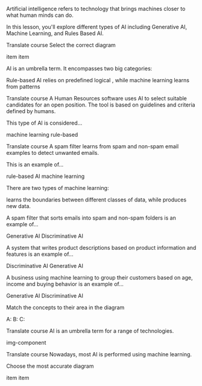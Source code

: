 Artificial intelligence refers to technology that brings machines closer to what human minds can do.

In this lesson, you'll explore different types of AI including Generative AI, Machine Learning, and Rules Based AI.


Translate course
Select the correct diagram

item
item

AI is an umbrella term. It encompasses two big categories:

Rule-based AI relies on predefined logical 
, while machine learning learns from 
 patterns


Translate course
A Human Resources software uses AI to select suitable candidates for an open position. The tool is based on guidelines and criteria defined by humans.

This type of AI is considered…

machine learning
rule-based


Translate course
A spam filter learns from spam and non-spam email examples to detect unwanted emails.

This is an example of…

rule-based AI
machine learning

There are two types of machine learning:

 learns the boundaries between different classes of data, while 
 produces new data.

A spam filter that sorts emails into spam and non-spam folders is an example of…

Generative AI
Discriminative AI

A system that writes product descriptions based on product information and features is an example of...

Discriminative AI
Generative AI

A business using machine learning to group their customers based on age, income and buying behavior is an example of…

Generative AI
Discriminative AI

Match the concepts to their area in the diagram

A: 
B: 
C: 


Translate course
AI is an umbrella term for a range of technologies.

img-component


Translate course
Nowadays, most AI is performed using machine learning.

Choose the most accurate diagram

item
item
